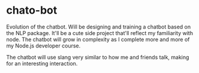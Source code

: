 # chato-bot
Evolution of the chatbot.
Will be designing and training a chatbot based on the NLP package. It'll be a cute side project that'll reflect my familiarity with node. The chatbot will grow in complexity as I complete more and more of my Node.js developer course. 

The chatbot will use slang very similar to how me and friends talk, making for an interesting interaction. 
